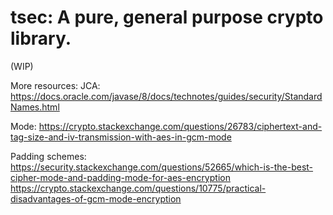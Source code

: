 # tsec: A pure, general purpose crypto library.

(WIP)

More resources:
 JCA: https://docs.oracle.com/javase/8/docs/technotes/guides/security/StandardNames.html
 
 
 Mode:
 https://crypto.stackexchange.com/questions/26783/ciphertext-and-tag-size-and-iv-transmission-with-aes-in-gcm-mode
 

Padding schemes: 
  https://security.stackexchange.com/questions/52665/which-is-the-best-cipher-mode-and-padding-mode-for-aes-encryption
  https://crypto.stackexchange.com/questions/10775/practical-disadvantages-of-gcm-mode-encryption